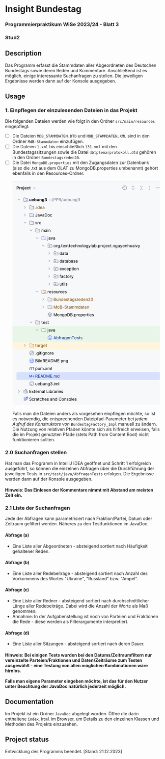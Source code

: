 # Insight Bundestag
### Programmierpraktikum WiSe 2023/24 - Blatt 3
### Stud2


## Description
Das Programm erfasst die Stammdaten aller Abgeordneten des Deutschen Bundestags
sowie deren Reden und Kommentare. Anschließend ist es möglich, einige interessante Suchanfragen
zu stellen. Die jeweiligen Ergebnisse werden dann auf der Konsole ausgegeben.

## Usage
### 1. Einpflegen der einzulesenden Dateien in das Projekt
Die folgenden Dateien werden wie folgt in den Ordner ``src/main/resources`` eingepflegt:
- [ ] Die Dateien ```MDB_STAMMDATEN.DTD``` und ```MDB_STAMMDATEN.XML``` sind in den Ordner ```MdB-Stammdaten``` einzufügen.
- [ ] Die Dateien ```1.xml``` bis einschließlich ```131.xml``` mit den Bundestagssitzungen sowie die Datei ```dbtplenarprotokoll.dtd``` gehören
  in den Ordner ``Bundestagsreden20``.
- [ ] Die Datei ```MongoDB.properties``` mit den Zugangsdaten zur Datenbank (also die .txt aus dem OLAT zu MongoDB.properties umbenannt) gehört ebenfalls in den Resources-Ordner.
  <br /> <br />
  ![image](BildREADME.png)
  <br /> <br />
  Falls man die Dateien anders als vorgesehen einpflegen möchte, so ist es notwendig, die entsprechenden
  Dateipfad-Parameter bei *jedem Aufruf des Konstruktors von* ``BundestagFactory_Impl`` manuell zu ändern. Die Nutzung von relativen Pfaden könnte sich
  als hilfreich erweisen, falls die im Projekt genutzten Pfade (stets Path from Content Root) nicht funktionieren sollten.

### 2.0 Suchanfragen stellen
Hat man das Programm in IntelliJ IDEA geöffnet und Schritt 1 erfolgreich ausgeführt, so können die einzelnen Abfragen über die Durchführung der jeweiligen Tests in
``src/test/java/AbfragenTests`` erfolgen. Die Ergebnisse werden dann auf der Konsole ausgegeben. <br />

#### Hinweis: Das Einlesen der Kommentare nimmt mit Abstand am meisten Zeit ein.

### 2.1 Liste der Suchanfragen
Jede der Abfragen kann parametrisiert nach Fraktion/Partei, Datum oder Zeitraum gefiltert werden. Näheres zu den Testfunktionen im JavaDoc.
#### Abfrage (a)
- Eine Liste aller Abgeordneten - absteigend sortiert nach Häufigkeit gehaltener Reden. <br />

#### Abfrage (b)
- Eine Liste aller Redebeiträge - absteigend sortiert nach Anzahl des Vorkommens des Wortes "Ukraine", "Russland" bzw. "Ampel".

#### Abfrage (c)
- Eine Liste aller Redner - absteigend sortiert nach durchschnittlicher Länge aller Redebeiträge. Dabei wird die Anzahl der Worte als Maß genommen.
- Annahme: In der Aufgabenstellung ist noch von Parteien und Fraktionen die Rede - diese werden als Filterargumente interpretiert.

#### Abfrage (d)
- Eine Liste aller Sitzungen - absteigend sortiert nach deren Dauer. <br />

#### Hinweis: Bei einigen Tests wurden bei den Datums/Zeitraumfiltern nur vereinzelte Parteien/Fraktionen und Daten/Zeiträume zum Testen ausgewählt - eine Testung von allen möglichen Kombinationen wäre hirnlos. <br /> <br /> Falls man eigene Parameter eingeben möchte, ist das für den Nutzer unter Beachtung der JavaDoc natürlich jederzeit möglich. 
## Documentation
Im Projekt ist ein Ordner ``JavaDoc`` abgelegt worden. Öffne die darin enthaltene ``index.html`` im Browser, um Details zu den einzelnen Klassen und Methoden
des Projekts einzusehen.

## Project status
Entwicklung des Programms beendet. [Stand: 21.12.2023]

